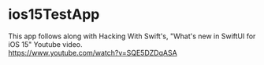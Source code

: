 # ios15TestApp
This app follows along with Hacking With Swift's, "What's new in SwiftUI for iOS 15" Youtube video.  
https://www.youtube.com/watch?v=SQE5DZDqASA
